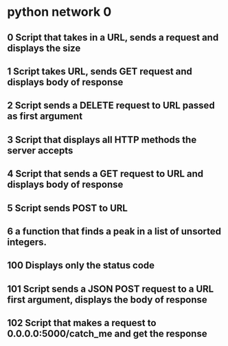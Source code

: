 # python network 0
## 0 Script that takes in a URL, sends a request and displays the size
## 1 Script takes URL, sends GET request and displays body of response
## 2 Script sends a DELETE request to URL passed as first argument
## 3 Script that displays all HTTP methods the server accepts
## 4 Script that sends a GET request to URL and displays body of response
## 5 Script sends POST to URL
## 6 a function that finds a peak in a list of unsorted integers.
## 100 Displays only the status code
## 101 Script sends a JSON POST request to a URL first argument, displays the body of response
## 102 Script that makes a request to 0.0.0.0:5000/catch_me and get the response

